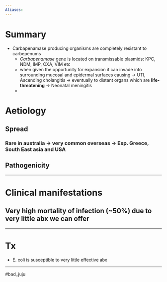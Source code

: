 ```yaml
---
Aliases:
---
```

# Summary
-   Carbapenamase producing organisms are completely resistant to carbepenums
    -   *Carbapenamase* gene is located on transmissable plasmids: KPC, NDM, IMP, OXA, VIM etc
    -   when given the opportunity for expansion it can invade into surrounding mucosal and epidermal surfaces causing → UTI, Ascending cholangitis → eventually to distant organs which are **life-threatening** → Neonatal meningitis
    - 
	
# Aetiology
## Spread
### Rare in australia -> very common overseas -> Esp. Greece, South East asia and USA

## Pathogenicity

---
# Clinical manifestations
## Very high mortality of infection (~50%) due to very little abx we can offer

---
# Tx 
-   E. coli is susceptible to very little effective abx 

---
#bad_juju 